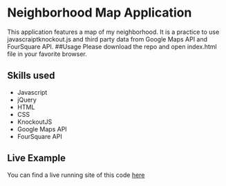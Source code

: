 # Neighborhood Map Application
This application features a map of my neighborhood. It is a practice to use javascraiptknockout.js and third party data from Google Maps API and FourSquare API.
##Usage
Please download the repo and open index.html file in your favorite browser.
## Skills used
- Javascript
- jQuery
- HTML
- CSS
- KnockoutJS
- Google Maps API
- FourSquare API

## Live Example
You can find a live running site of this code [here](https://brucepang.github.io/neighborhood-map/)